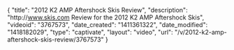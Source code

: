 {
    "title": "2012 K2 AMP Aftershock Skis Review",
    "description": "http:\/\/www.skis.com Review for the 2012 K2 AMP Aftershock Skis",
    "videoid": "3767573",
    "date_created": "1411361322",
    "date_modified": "1418182029",
    "type": "captivate",
    "layout": "video",
    "url": "\/v\/2012-k2-amp-aftershock-skis-review\/3767573"
}
